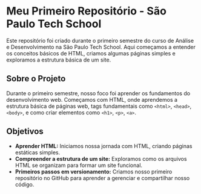# Meu Primeiro Repositório - São Paulo Tech School

Este repositório foi criado durante o primeiro semestre do curso de Análise e Desenvolvimento na São Paulo Tech School. Aqui começamos a entender os conceitos básicos de HTML, criamos algumas páginas simples e exploramos a estrutura básica de um site.

## Sobre o Projeto

Durante o primeiro semestre, nosso foco foi aprender os fundamentos do desenvolvimento web. Começamos com HTML, onde aprendemos a estrutura básica de páginas web, tags fundamentais como `<html>`, `<head>`, `<body>`, e como criar elementos como `<h1>`, `<p>`, `<a>`.

## Objetivos

- **Aprender HTML:** Iniciamos nossa jornada com HTML, criando páginas estáticas simples.
- **Compreender a estrutura de um site:** Exploramos como os arquivos HTML se organizam para formar um site funcional.
- **Primeiros passos em versionamento:** Criamos nosso primeiro repositório no GitHub para aprender a gerenciar e compartilhar nosso código.
